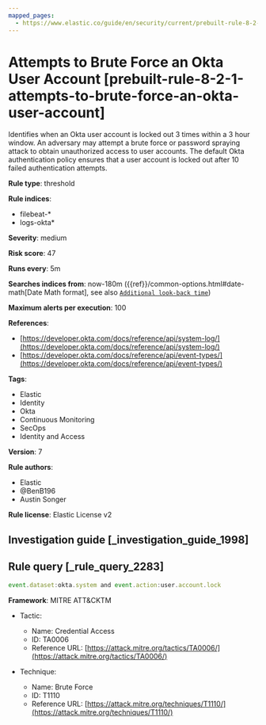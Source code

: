 ```yaml
---
mapped_pages:
  - https://www.elastic.co/guide/en/security/current/prebuilt-rule-8-2-1-attempts-to-brute-force-an-okta-user-account.html
---
```


# Attempts to Brute Force an Okta User Account [prebuilt-rule-8-2-1-attempts-to-brute-force-an-okta-user-account]

Identifies when an Okta user account is locked out 3 times within a 3 hour window. An adversary may attempt a brute force or password spraying attack to obtain unauthorized access to user accounts. The default Okta authentication policy ensures that a user account is locked out after 10 failed authentication attempts.

**Rule type**: threshold

**Rule indices**:

* filebeat-*
* logs-okta*

**Severity**: medium

**Risk score**: 47

**Runs every**: 5m

**Searches indices from**: now-180m ({{ref}}/common-options.html#date-math[Date Math format], see also [`Additional look-back time`](docs-content://solutions/security/detect-and-alert/create-detection-rule.md#rule-schedule))

**Maximum alerts per execution**: 100

**References**:

* [https://developer.okta.com/docs/reference/api/system-log/](https://developer.okta.com/docs/reference/api/system-log/)
* [https://developer.okta.com/docs/reference/api/event-types/](https://developer.okta.com/docs/reference/api/event-types/)

**Tags**:

* Elastic
* Identity
* Okta
* Continuous Monitoring
* SecOps
* Identity and Access

**Version**: 7

**Rule authors**:

* Elastic
* @BenB196
* Austin Songer

**Rule license**: Elastic License v2

## Investigation guide [_investigation_guide_1998]



## Rule query [_rule_query_2283]

```js
event.dataset:okta.system and event.action:user.account.lock
```

**Framework**: MITRE ATT&CKTM

* Tactic:

    * Name: Credential Access
    * ID: TA0006
    * Reference URL: [https://attack.mitre.org/tactics/TA0006/](https://attack.mitre.org/tactics/TA0006/)

* Technique:

    * Name: Brute Force
    * ID: T1110
    * Reference URL: [https://attack.mitre.org/techniques/T1110/](https://attack.mitre.org/techniques/T1110/)



